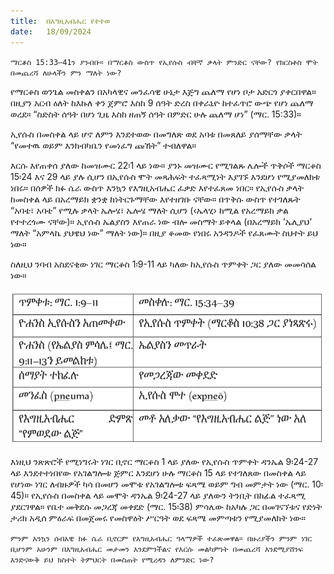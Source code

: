 ```yaml
---
title:  በእግዚአብሔር የተተወ
date:   18/09/2024
---
```


`ማርቆስ 15:33–41ን ያንብቡ። በማርቆስ ውስጥ የኢየሱስ ብቸኛ ቃላት ምንድር ናቸው? የክርስቶስ ሞት በመጨረሻ ለሁላችን ምን ማለት ነው?`

የማርቆስ ወንጌል መስቀልን በአካላዊና መንፈሳዊ ሁኔታ እጅግ ጨለማ የሆነ ቦታ አድርጎ ያቀርበዋል። በዚያን አርብ ዕለት ከእኩለ ቀን ጀምሮ እስከ 9 ሰዓት ድረስ በቀራኒዮ ከተፈጥሮ ውጭ የሆነ ጨለማ ወረደ። “ስድስት ሰዓት በሆነ ጊዜ እስከ ዘጠኝ ሰዓት በምድር ሁሉ ጨለማ ሆነ” (ማር. 15:33)።

ኢየሱስ በመስቀል ላይ ሆኖ ለምን እንደተወው በመግለጽ ወደ አባቱ በመጸለይ ያሰማቸው ቃላት “የመተዉ ወይም እንክብካቤን የመነፈግ ጩኸት” ተብለዋል።

እርሱ እየጠቀሰ ያለው ከመዝሙር 22፡1 ላይ ነው። ያንኑ መዝሙር የሚገልጹ ሌሎች ጥቅሶች ማርቆስ 15፡24 እና 29 ላይ ያሉ ሲሆን በኢየሱስ ሞት መጻሕፍት ተፈጻሚነት እያገኙ እንደሆነ የሚያመለክቱ ነበሩ። በሰዎች ክፉ ሴራ ውስጥ እንኳን የእግዚአብሔር ፈቃድ እየተፈጸመ ነበር። የኢየሱስ ቃላት ከመስቀል ላይ በአረማይክ ቋንቋ ከነትርጉማቸው እየተዘገቡ ናቸው። በጥቅሱ ውስጥ የተገለጹት “አባቴ፣ አባቴ” የሚሉ ቃላት ኤሎሄ፣ ኤሎሄ ማለት ሲሆን (‹ኤላሂ› ከሚል የአረማይክ ቃል የተተረጎሙ ናቸው)። ኢየሱስ ኤልያስን እየጠራ ነው ብሎ መስማት ይቀላል (በአረማይክ ’ኤሊያህ’ ማለት “አምላኬ ያህዌህ ነው” ማለት ነው)። በዚያ ቆመው የነበሩ አንዳንዶች የፈጸሙት ስህተት ይህ ነው።

ስለዚህ ንባብ አስደናቂው ነገር ማርቆስ 1፡9-11 ላይ ካለው ከኢየሱስ ጥምቀት ጋር ያለው መመሳሰል ነው።

![table](table.png)

እነዚህ ንጽጽሮች የሚነግሩት ነገር ቢኖር ማርቆስ 1 ላይ ያለው የኢየሱስ ጥምቀት ዳንኤል 9፡24-27 ላይ እንደተተነበየው የአገልግሎቱ ጅምር እንደሆነ ሁሉ ማርቆስ 15 ላይ የተገለጸው በመስቀል ላይ የሆነው ነገር ለብዙዎች ካሳ በመሆን መሞቱ የአገልግሎቱ ፍጻሜ ወይም ግብ መምታት ነው (ማር. 10፡45)። የኢየሱስ በመስቀል ላይ መሞት ዳንኤል 9፡24-27 ላይ ያለውን ትንቢት በከፊል ተፈጻሚ ያደርገዋል። የቤተ መቅደሱ መጋረጃ መቀደድ (ማር. 15፡38) ምሳሌው ከአካሉ ጋር በመገናኘቱና የድነት ታሪክ አዲሰ ምዕራፍ በመጀመሩ የመስዋዕት ሥርዓት ወደ ፍጻሜ መምጣቱን የሚያመለክት ነው።

`ምንም እንኳን ሰብአዊ ክፉ ሴራ ቢኖርም የእግዚአብሔር ዓላማዎች ተፈጽመዋል። በዙሪያችን ምንም ነገር ቢሆንም አሁንም በእግዚአብሔር መታመን እንደምንችልና የእርሱ መልካምነት በመጨረሻ እንደሚያሸንፍ እንድናውቅ ይህ ክስተት ትምህርት በመስጠት የሚረዳን ለምንድር ነው?`